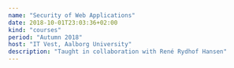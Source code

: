 ```yaml
---
name: "Security of Web Applications"
date: 2018-10-01T23:03:36+02:00
kind: "courses"
period: "Autumn 2018"
host: "IT Vest, Aalborg University"
description: "Taught in collaboration with René Rydhof Hansen"
---
```

